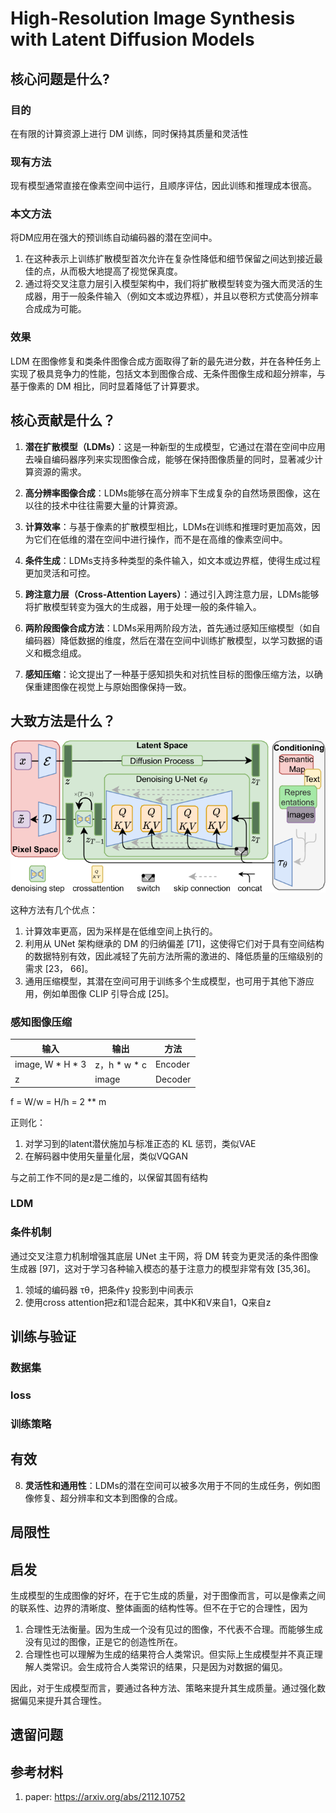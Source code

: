 # High-Resolution Image Synthesis with Latent Diffusion Models

## 核心问题是什么?

### 目的

在有限的计算资源上进行 DM 训练，同时保持其质量和灵活性

### 现有方法

现有模型通常直接在像素空间中运行，且顺序评估，因此训练和推理成本很高。

### 本文方法

将DM应用在强大的预训练自动编码器的潜在空间中。  
1. 在这种表示上训练扩散模型首次允许在复杂性降低和细节保留之间达到接近最佳的点，从而极大地提高了视觉保真度。
2. 通过将交叉注意力层引入模型架构中，我们将扩散模型转变为强大而灵活的生成器，用于一般条件输入（例如文本或边界框），并且以卷积方式使高分辨率合成成为可能。

### 效果

LDM 在图像修复和类条件图像合成方面取得了新的最先进分数，并在各种任务上实现了极具竞争力的性能，包括文本到图像合成、无条件图像生成和超分辨率，与基于像素的 DM 相比，同时显着降低了计算要求。

## 核心贡献是什么？

1.  **潜在扩散模型（LDMs）**：这是一种新型的生成模型，它通过在潜在空间中应用去噪自编码器序列来实现图像合成，能够在保持图像质量的同时，显著减少计算资源的需求。

2.  **高分辨率图像合成**：LDMs能够在高分辨率下生成复杂的自然场景图像，这在以往的技术中往往需要大量的计算资源。

3.  **计算效率**：与基于像素的扩散模型相比，LDMs在训练和推理时更加高效，因为它们在低维的潜在空间中进行操作，而不是在高维的像素空间中。

4.  **条件生成**：LDMs支持多种类型的条件输入，如文本或边界框，使得生成过程更加灵活和可控。

5.  **跨注意力层（Cross-Attention Layers）**：通过引入跨注意力层，LDMs能够将扩散模型转变为强大的生成器，用于处理一般的条件输入。

6.  **两阶段图像合成方法**：LDMs采用两阶段方法，首先通过感知压缩模型（如自编码器）降低数据的维度，然后在潜在空间中训练扩散模型，以学习数据的语义和概念组成。

7.  **感知压缩**：论文提出了一种基于感知损失和对抗性目标的图像压缩方法，以确保重建图像在视觉上与原始图像保持一致。

## 大致方法是什么？

![](./assets/8eb1b42dbf6d359abdd4d99278f04c45_3_Figure_3.png)

这种方法有几个优点： 
1. 计算效率更高，因为采样是在低维空间上执行的。
2. 利用从 UNet 架构继承的 DM 的归纳偏差 [71]，这使得它们对于具有空间结构的数据特别有效，因此减轻了先前方法所需的激进的、降低质量的压缩级别的需求 [23， 66]。
3. 通用压缩模型，其潜在空间可用于训练多个生成模型，也可用于其他下游应用，例如单图像 CLIP 引导合成 [25]。

### 感知图像压缩

|输入|输出|方法|
|---|---|---|
|image, W * H * 3|z，h * w * c|Encoder|
|z|image|Decoder|

f = W/w = H/h = 2 ** m

正则化：
1. 对学习到的latent潜伏施加与标准正态的 KL 惩罚，类似VAE
2. 在解码器中使用矢量量化层，类似VQGAN

与之前工作不同的是z是二维的，以保留其固有结构

### LDM

### 条件机制

通过交叉注意力机制增强其底层 UNet 主干网，将 DM 转变为更灵活的条件图像生成器 [97]，这对于学习各种输入模态的基于注意力的模型非常有效 [35,36]。

1. 领域的编码器 τθ，把条件y 投影到中间表示  
2. 使用cross attention把z和1混合起来，其中K和V来自1，Q来自z

## 训练与验证

### 数据集

### loss

### 训练策略

## 有效

8.  **灵活性和通用性**：LDMs的潜在空间可以被多次用于不同的生成任务，例如图像修复、超分辨率和文本到图像的合成。

## 局限性

## 启发

生成模型的生成图像的好坏，在于它生成的质量，对于图像而言，可以是像素之间的联系性、边界的清晰度、整体画面的结构性等。但不在于它的合理性，因为
1. 合理性无法衡量。因为生成一个没有见过的图像，不代表不合理。而能够生成没有见过的图像，正是它的创造性所在。  
2. 合理性也可以理解为生成的结果符合人类常识。但实际上生成模型并不真正理解人类常识。会生成符合人类常识的结果，只是因为对数据的偏见。  

因此，对于生成模型而言，要通过各种方法、策略来提升其生成质量。通过强化数据偏见来提升其合理性。

## 遗留问题

## 参考材料

1. paper: https://arxiv.org/abs/2112.10752